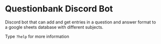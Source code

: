 # Questionbank Discord Bot

Discord bot that can add and get entries in a question and answer format to a google sheets database with different subjects.

Type `?help` for more information
